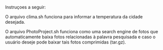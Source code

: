 Instruçoes a seguir:

O arquivo clima.sh funciona para informar a temperatura da cidade desejada.

O arquivo PhotoProject.sh funciona como uma search engine de fotos que automaticamente baixa fotos relacionadas à palavra pesquisada e caso o usuário deseje
pode baixar tais fotos comprimidas (tar.gz).
